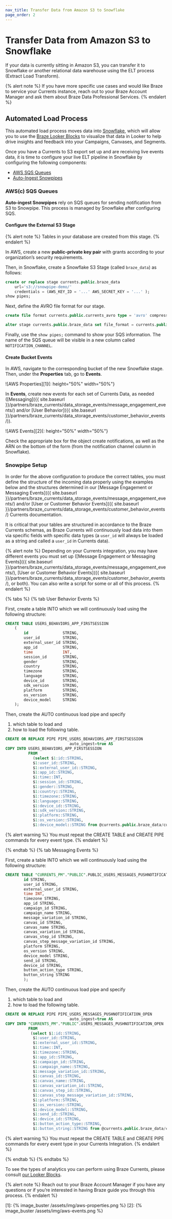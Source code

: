 ```yaml
---
nav_title: Transfer Data from Amazon S3 to Snowflake
page_order: 2
---
```


# Transfer Data from Amazon S3 to Snowflake
If your data is currently sitting in Amazon S3, you can transfer it to Snowflake or another relational data warehouse using the ELT process (Extract Load Transform).

{% alert note %}
If you have more specific use cases and would like Braze to service your Currents instance, reach out to your Braze Account Manager and ask them about Braze Data Professional Services.
{% endalert %}

## Automated Load Process
This automated load process moves data into [Snowflake](https://www.snowflake.com/), which will allow you to use the [Braze Looker Blocks](https://looker.com/platform/blocks/directory#braze) to visualize that data in Looker to help drive insights and feedback into your Campaigns, Canvases, and Segments.

Once you have a Currents to S3 export set up and are receiving live events data, it is time to configure your live ELT pipeline in Snowflake by configuring the following components:
- [AWS SQS Queues](#aws-sqs-queues)
- [Auto-Ingest Snowpipes](#auto-ingest-snowpipes)

### AWS(c) SQS Queues

__Auto-ingest Snowpipes__ rely on SQS queues for sending notification from S3 to Snowpipe. This process is managed by Snowflake after configuring SQS.

#### Configure the External S3 Stage

{% alert note %}
Tables in your database are created from this stage.
{% endalert %}

In AWS, create a new __public-private key pair__ with grants according to your organization’s security requirements.

Then, in Snowflake, create a Snowflake S3 Stage (called `braze_data`) as follows:

```sql
create or replace stage currents.public.braze_data
    url='s3://snowpipe-demo/'
    credentials = (AWS_KEY_ID = '...' AWS_SECRET_KEY = '...' );
show pipes;
```

Next, define the AVRO file format for our stage.

```sql
create file format currents.public.currents_avro type = 'avro' compression = 'auto';
```

```sql
alter stage currents.public.braze_data set file_format = currents.public.currents_avro;
```

Finally, use the `show pipes;` command to show your SQS information. The name of the SQS queue will be visible in a new column called `NOTIFICATION_CHANNEL`.

#### Create Bucket Events
In AWS, navigate to the corresponding bucket of the new Snowflake stage. Then, under the __Properties__ tab, go to __Events__.

![AWS Properties][1]{: height="50%" width="50%"}

In __Events__, create new events for each set of Currents Data, as needed ([Messaging]({{ site.baseurl }}/partners/braze_currents/data_storage_events/message_engagement_events/) and/or [User Behavior]({{ site.baseurl }}/partners/braze_currents/data_storage_events/customer_behavior_events/)).

![AWS Events][2]{: height="50%" width="50%"}

Check the appropriate box for the object create notifications, as well as the ARN on the bottom of the form (from the notification channel column in Snowflake).

### Snowpipe Setup

In order for the above configuration to produce the correct tables, you must define the structure of the incoming data properly using the examples below and the structures determined in our [Message Engagement or Messaging Events]({{ site.baseurl }}/partners/braze_currents/data_storage_events/message_engagement_events/) and/or [User or Customer Behavior Events]({{ site.baseurl }}/partners/braze_currents/data_storage_events/customer_behavior_events/) Currents documentation.

It is critical that your tables are structured in accordance to the Braze Currents schemas, as Braze Currents will continuously load data into them via specific fields with specific data types (a `user_id` will always be loaded as a string and called a `user_id` in Currents data).

{% alert note %}
  Depending on your Currents integration, you may have different events you must set up ([Message Engagement or Messaging Events]({{ site.baseurl }}/partners/braze_currents/data_storage_events/message_engagement_events/), [User or Customer Behavior Events]({{ site.baseurl }}/partners/braze_currents/data_storage_events/customer_behavior_events/), or both).  You can also write a script for some or all of this process.
{% endalert %}


{% tabs %}
  {% tab User Behavior Events %}

First, create a table INTO which we will continuously load using the following structure:

```sql
CREATE TABLE USERS_BEHAVIORS_APP_FIRSTSESSION
    (
        id               STRING,
        user_id          STRING,
        external_user_id STRING,
        app_id           STRING,
        time             INT,
        session_id       STRING,
        gender           STRING,
        country          STRING,
        timezone         STRING,
        language         STRING,
        device_id        STRING,
        sdk_version      STRING,
        platform         STRING,
        os_version       STRING,
        device_model     STRING
    );
```

Then, create the AUTO continuous load pipe and specify
1. which table to load and
2. how to load the following table.

```sql
CREATE OR REPLACE PIPE PIPE_USERS_BEHAVIORS_APP_FIRSTSESSION
                            auto_ingest=true AS
COPY INTO USERS_BEHAVIORS_APP_FIRSTSESSION
          FROM
            (select $1:id::STRING,
            $1:user_id::STRING,
            $1:external_user_id::STRING,
            $1:app_id::STRING,
            $1:time::INT,
            $1:session_id::STRING,
            $1:gender::STRING,
            $1:country::STRING,
            $1:timezone::STRING,
            $1:language::STRING,
            $1:device_id::STRING,
            $1:sdk_version::STRING,
            $1:platform::STRING,
            $1:os_version::STRING,
            $1:device_model::STRING from @currents.public.braze_data/currents/dataexport.prod-01.S3.integration.INTEGRATION_ID_GOES_HERE/event_type=users.behaviors.app.FirstSession/);
```

{% alert warning %}
You must repeat the CREATE TABLE and CREATE PIPE commands for every event type.
{% endalert %}

 {% endtab %}
 {% tab Messaging Events %}

First, create a table INTO which we will continuously load using the following structure:

```sql
CREATE TABLE "CURRENTS_PM"."PUBLIC".PUBLIC_USERS_MESSAGES_PUSHNOTIFICATION_OPEN (
        id STRING,
        user_id STRING,
        external_user_id STRING,
        time INT,
        timezone STRING,
        app_id STRING,
        campaign_id STRING,
        campaign_name STRING,
        message_variation_id STRING,
        canvas_id STRING,
        canvas_name STRING,
        canvas_variation_id STRING,
        canvas_step_id STRING,
        canvas_step_message_variation_id STRING,
        platform STRING,
        os_version STRING,
        device_model STRING,
        send_id STRING,
        device_id STRING,
        button_action_type STRING,
        button_string STRING
        );
```

Then, create the AUTO continuous load pipe and specify
1. which table to load and
2. how to load the following table.

```sql
CREATE OR REPLACE PIPE PIPE_USERS_MESSAGES_PUSHNOTIFICATION_OPEN
                            auto_ingest=true AS
COPY INTO "CURRENTS_PM"."PUBLIC".USERS_MESSAGES_PUSHNOTIFICATION_OPEN
          FROM
           (select $1:id::STRING,
            $1:user_id::STRING,
            $1:external_user_id::STRING,
            $1:time::INT,
            $1:timezone::STRING,
            $1:app_id::STRING,
            $1:campaign_id::STRING,
            $1:campaign_name::STRING,
            $1:message_variation_id::STRING,
            $1:canvas_id::STRING,
            $1:canvas_name::STRING,
            $1:canvas_variation_id::STRING,
            $1:canvas_step_id::STRING,
            $1:canvas_step_message_variation_id::STRING,
            $1:platform::STRING,
            $1:os_version::STRING,
            $1:device_model::STRING,
            $1:send_id::STRING,
            $1:device_id::STRING,
            $1:button_action_type::STRING,
            $1:button_string::STRING from @currents.public.braze_data/currents/dataexport.prod-01.S3.integration.INTEGRATION_ID_GOES_HERE/event_type=users.messages.pushnotification.Open/);
```
{% alert warning %}
You must repeat the CREATE TABLE and CREATE PIPE commands for every event type in your Currents Integration.
{% endalert %}

  {% endtab %}
{% endtabs %}

To see the types of analytics you can perform using Braze Currents, please consult [our Looker Blocks](https://github.com/llooker?q=braze).

{% alert note %}
Reach out to your Braze Account Manager if you have any questions or if you’re interested in having Braze guide you through this process.
{% endalert %}


[1]: {% image_buster /assets/img/aws-properties.png %}
[2]: {% image_buster /assets/img/aws-events.png %}

